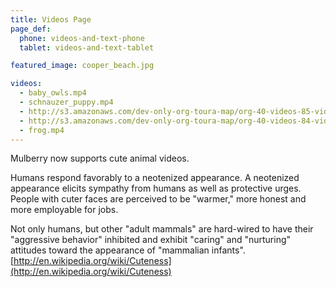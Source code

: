 ```yaml
---
title: Videos Page
page_def:
  phone: videos-and-text-phone
  tablet: videos-and-text-tablet

featured_image: cooper_beach.jpg

videos:
  - baby_owls.mp4
  - schnauzer_puppy.mp4
  - http://s3.amazonaws.com/dev-only-org-toura-map/org-40-videos-85-videos-baseline.mp4?AWSAccessKeyId=AKIAJF2AQ4TPROIVSFZA&Expires=1964059441&Signature=NgBKQHC6dUlmftKUWNbFMxCq37o%3D
  - http://s3.amazonaws.com/dev-only-org-toura-map/org-40-videos-84-videos-encoded.mp4?AWSAccessKeyId=AKIAJF2AQ4TPROIVSFZA&Expires=1945195962&Signature=Y9mYUXAxSTUCqpd3FuqgPtmShlQ=
  - frog.mp4
---
```


Mulberry now supports cute animal videos.

Humans respond favorably to a neotenized appearance. A neotenized appearance elicits sympathy from humans as well as protective urges. People with cuter faces are perceived to be "warmer," more honest and more employable for jobs.

Not only humans, but other "adult mammals" are hard-wired to have their "aggressive behavior" inhibited and exhibit "caring" and "nurturing" attitudes toward the appearance of "mammalian infants". [http://en.wikipedia.org/wiki/Cuteness](http://en.wikipedia.org/wiki/Cuteness)

